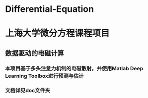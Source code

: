 # Differential-Equation
# 上海大学微分方程课程项目
## 数据驱动的电磁计算
### 本项目基于多头注意力机制的电磁散射，并使用Matlab Deep Learning Toolbox进行预测与估计
### 文档详见doc文件夹
